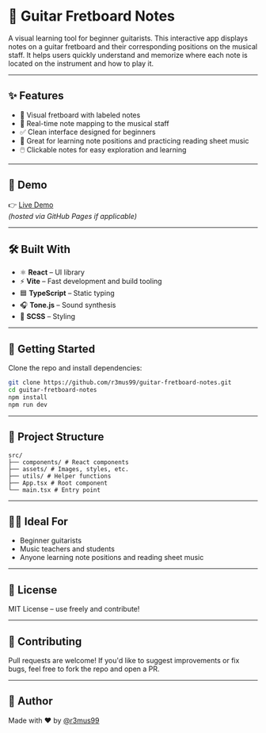 # 🎸 Guitar Fretboard Notes

A visual learning tool for beginner guitarists. This interactive app displays notes on a guitar fretboard and their corresponding positions on the musical staff. It helps users quickly understand and memorize where each note is located on the instrument and how to play it.

---

## ✨ Features

- 🎵 Visual fretboard with labeled notes
- 🎼 Real-time note mapping to the musical staff
- ✅ Clean interface designed for beginners
- 🧠 Great for learning note positions and practicing reading sheet music
- 🖱️ Clickable notes for easy exploration and learning

---

## 📸 Demo

👉 [Live Demo](https://r3mus99.github.io/guitar-fretboard-notes/)  
*(hosted via GitHub Pages if applicable)*

---

## 🛠️ Built With

- ⚛️ **React** – UI library
- ⚡ **Vite** – Fast development and build tooling
- 🟦 **TypeScript** – Static typing
- 🎧 **Tone.js** – Sound synthesis
- 🎨 **SCSS** – Styling

---

## 🚀 Getting Started

Clone the repo and install dependencies:

```bash
git clone https://github.com/r3mus99/guitar-fretboard-notes.git
cd guitar-fretboard-notes
npm install
npm run dev
```

---

## 📁 Project Structure
```
src/
├── components/ # React components
├── assets/ # Images, styles, etc.
├── utils/ # Helper functions
├── App.tsx # Root component
└── main.tsx # Entry point
```


---

## 🧑‍🎓 Ideal For

- Beginner guitarists  
- Music teachers and students  
- Anyone learning note positions and reading sheet music  

---

## 📃 License

MIT License – use freely and contribute!

---

## 🙌 Contributing

Pull requests are welcome! If you'd like to suggest improvements or fix bugs, feel free to fork the repo and open a PR.

---

## 👤 Author

Made with ❤️ by [@r3mus99](https://github.com/r3mus99)
